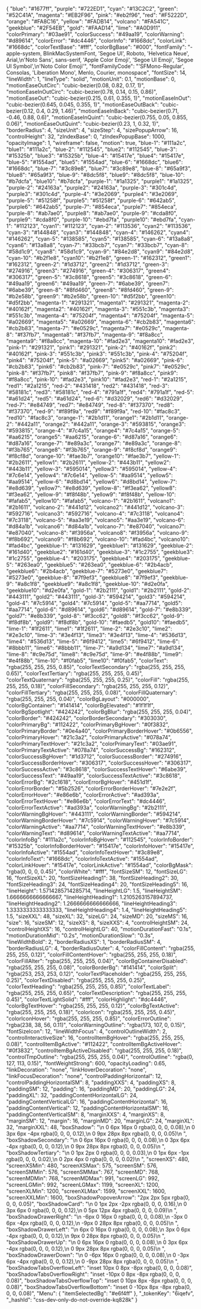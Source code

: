{
    "blue": "#1677ff",
    "purple": "#722ED1",
    "cyan": "#13C2C2",
    "green": "#52C41A",
    "magenta": "#EB2F96",
    "pink": "#eb2f96",
    "red": "#F5222D",
    "orange": "#FA8C16",
    "yellow": "#FADB14",
    "volcano": "#FA541C",
    "geekblue": "#2F54EB",
    "gold": "#FAAD14",
    "lime": "#A0D911",
    "colorPrimary": "#03ae91",
    "colorSuccess": "#49aa19",
    "colorWarning": "#d89614",
    "colorError": "#dc4446",
    "colorInfo": "#1668dc",
    "colorLink": "#1668dc",
    "colorTextBase": "#fff",
    "colorBgBase": "#000",
    "fontFamily": "-apple-system, BlinkMacSystemFont, 'Segoe UI', Roboto, 'Helvetica Neue', Arial,\n'Noto Sans', sans-serif, 'Apple Color Emoji', 'Segoe UI Emoji', 'Segoe UI Symbol',\n'Noto Color Emoji'",
    "fontFamilyCode": "'SFMono-Regular', Consolas, 'Liberation Mono', Menlo, Courier, monospace",
    "fontSize": 14,
    "lineWidth": 1,
    "lineType": "solid",
    "motionUnit": 0.1,
    "motionBase": 0,
    "motionEaseOutCirc": "cubic-bezier(0.08, 0.82, 0.17, 1)",
    "motionEaseInOutCirc": "cubic-bezier(0.78, 0.14, 0.15, 0.86)",
    "motionEaseOut": "cubic-bezier(0.215, 0.61, 0.355, 1)",
    "motionEaseInOut": "cubic-bezier(0.645, 0.045, 0.355, 1)",
    "motionEaseOutBack": "cubic-bezier(0.12, 0.4, 0.29, 1.46)",
    "motionEaseInBack": "cubic-bezier(0.71, -0.46, 0.88, 0.6)",
    "motionEaseInQuint": "cubic-bezier(0.755, 0.05, 0.855, 0.06)",
    "motionEaseOutQuint": "cubic-bezier(0.23, 1, 0.32, 1)",
    "borderRadius": 4,
    "sizeUnit": 4,
    "sizeStep": 4,
    "sizePopupArrow": 16,
    "controlHeight": 32,
    "zIndexBase": 0,
    "zIndexPopupBase": 1000,
    "opacityImage": 1,
    "wireframe": false,
    "motion": true,
    "blue-1": "#111a2c",
    "blue1": "#111a2c",
    "blue-2": "#112545",
    "blue2": "#112545",
    "blue-3": "#15325b",
    "blue3": "#15325b",
    "blue-4": "#15417e",
    "blue4": "#15417e",
    "blue-5": "#1554ad",
    "blue5": "#1554ad",
    "blue-6": "#1668dc",
    "blue6": "#1668dc",
    "blue-7": "#3c89e8",
    "blue7": "#3c89e8",
    "blue-8": "#65a9f3",
    "blue8": "#65a9f3",
    "blue-9": "#8dc5f8",
    "blue9": "#8dc5f8",
    "blue-10": "#b7dcfa",
    "blue10": "#b7dcfa",
    "purple-1": "#1a1325",
    "purple1": "#1a1325",
    "purple-2": "#24163a",
    "purple2": "#24163a",
    "purple-3": "#301c4d",
    "purple3": "#301c4d",
    "purple-4": "#3e2069",
    "purple4": "#3e2069",
    "purple-5": "#51258f",
    "purple5": "#51258f",
    "purple-6": "#642ab5",
    "purple6": "#642ab5",
    "purple-7": "#854eca",
    "purple7": "#854eca",
    "purple-8": "#ab7ae0",
    "purple8": "#ab7ae0",
    "purple-9": "#cda8f0",
    "purple9": "#cda8f0",
    "purple-10": "#ebd7fa",
    "purple10": "#ebd7fa",
    "cyan-1": "#112123",
    "cyan1": "#112123",
    "cyan-2": "#113536",
    "cyan2": "#113536",
    "cyan-3": "#144848",
    "cyan3": "#144848",
    "cyan-4": "#146262",
    "cyan4": "#146262",
    "cyan-5": "#138585",
    "cyan5": "#138585",
    "cyan-6": "#13a8a8",
    "cyan6": "#13a8a8",
    "cyan-7": "#33bcb7",
    "cyan7": "#33bcb7",
    "cyan-8": "#58d1c9",
    "cyan8": "#58d1c9",
    "cyan-9": "#84e2d8",
    "cyan9": "#84e2d8",
    "cyan-10": "#b2f1e8",
    "cyan10": "#b2f1e8",
    "green-1": "#162312",
    "green1": "#162312",
    "green-2": "#1d3712",
    "green2": "#1d3712",
    "green-3": "#274916",
    "green3": "#274916",
    "green-4": "#306317",
    "green4": "#306317",
    "green-5": "#3c8618",
    "green5": "#3c8618",
    "green-6": "#49aa19",
    "green6": "#49aa19",
    "green-7": "#6abe39",
    "green7": "#6abe39",
    "green-8": "#8fd460",
    "green8": "#8fd460",
    "green-9": "#b2e58b",
    "green9": "#b2e58b",
    "green-10": "#d5f2bb",
    "green10": "#d5f2bb",
    "magenta-1": "#291321",
    "magenta1": "#291321",
    "magenta-2": "#40162f",
    "magenta2": "#40162f",
    "magenta-3": "#551c3b",
    "magenta3": "#551c3b",
    "magenta-4": "#75204f",
    "magenta4": "#75204f",
    "magenta-5": "#a02669",
    "magenta5": "#a02669",
    "magenta-6": "#cb2b83",
    "magenta6": "#cb2b83",
    "magenta-7": "#e0529c",
    "magenta7": "#e0529c",
    "magenta-8": "#f37fb7",
    "magenta8": "#f37fb7",
    "magenta-9": "#f8a8cc",
    "magenta9": "#f8a8cc",
    "magenta-10": "#fad2e3",
    "magenta10": "#fad2e3",
    "pink-1": "#291321",
    "pink1": "#291321",
    "pink-2": "#40162f",
    "pink2": "#40162f",
    "pink-3": "#551c3b",
    "pink3": "#551c3b",
    "pink-4": "#75204f",
    "pink4": "#75204f",
    "pink-5": "#a02669",
    "pink5": "#a02669",
    "pink-6": "#cb2b83",
    "pink6": "#cb2b83",
    "pink-7": "#e0529c",
    "pink7": "#e0529c",
    "pink-8": "#f37fb7",
    "pink8": "#f37fb7",
    "pink-9": "#f8a8cc",
    "pink9": "#f8a8cc",
    "pink-10": "#fad2e3",
    "pink10": "#fad2e3",
    "red-1": "#2a1215",
    "red1": "#2a1215",
    "red-2": "#431418",
    "red2": "#431418",
    "red-3": "#58181c",
    "red3": "#58181c",
    "red-4": "#791a1f",
    "red4": "#791a1f",
    "red-5": "#a61d24",
    "red5": "#a61d24",
    "red-6": "#d32029",
    "red6": "#d32029",
    "red-7": "#e84749",
    "red7": "#e84749",
    "red-8": "#f37370",
    "red8": "#f37370",
    "red-9": "#f89f9a",
    "red9": "#f89f9a",
    "red-10": "#fac8c3",
    "red10": "#fac8c3",
    "orange-1": "#2b1d11",
    "orange1": "#2b1d11",
    "orange-2": "#442a11",
    "orange2": "#442a11",
    "orange-3": "#593815",
    "orange3": "#593815",
    "orange-4": "#7c4a15",
    "orange4": "#7c4a15",
    "orange-5": "#aa6215",
    "orange5": "#aa6215",
    "orange-6": "#d87a16",
    "orange6": "#d87a16",
    "orange-7": "#e89a3c",
    "orange7": "#e89a3c",
    "orange-8": "#f3b765",
    "orange8": "#f3b765",
    "orange-9": "#f8cf8d",
    "orange9": "#f8cf8d",
    "orange-10": "#fae3b7",
    "orange10": "#fae3b7",
    "yellow-1": "#2b2611",
    "yellow1": "#2b2611",
    "yellow-2": "#443b11",
    "yellow2": "#443b11",
    "yellow-3": "#595014",
    "yellow3": "#595014",
    "yellow-4": "#7c6e14",
    "yellow4": "#7c6e14",
    "yellow-5": "#aa9514",
    "yellow5": "#aa9514",
    "yellow-6": "#d8bd14",
    "yellow6": "#d8bd14",
    "yellow-7": "#e8d639",
    "yellow7": "#e8d639",
    "yellow-8": "#f3ea62",
    "yellow8": "#f3ea62",
    "yellow-9": "#f8f48b",
    "yellow9": "#f8f48b",
    "yellow-10": "#fafab5",
    "yellow10": "#fafab5",
    "volcano-1": "#2b1611",
    "volcano1": "#2b1611",
    "volcano-2": "#441d12",
    "volcano2": "#441d12",
    "volcano-3": "#592716",
    "volcano3": "#592716",
    "volcano-4": "#7c3118",
    "volcano4": "#7c3118",
    "volcano-5": "#aa3e19",
    "volcano5": "#aa3e19",
    "volcano-6": "#d84a1b",
    "volcano6": "#d84a1b",
    "volcano-7": "#e87040",
    "volcano7": "#e87040",
    "volcano-8": "#f3956a",
    "volcano8": "#f3956a",
    "volcano-9": "#f8b692",
    "volcano9": "#f8b692",
    "volcano-10": "#fad4bc",
    "volcano10": "#fad4bc",
    "geekblue-1": "#131629",
    "geekblue1": "#131629",
    "geekblue-2": "#161d40",
    "geekblue2": "#161d40",
    "geekblue-3": "#1c2755",
    "geekblue3": "#1c2755",
    "geekblue-4": "#203175",
    "geekblue4": "#203175",
    "geekblue-5": "#263ea0",
    "geekblue5": "#263ea0",
    "geekblue-6": "#2b4acb",
    "geekblue6": "#2b4acb",
    "geekblue-7": "#5273e0",
    "geekblue7": "#5273e0",
    "geekblue-8": "#7f9ef3",
    "geekblue8": "#7f9ef3",
    "geekblue-9": "#a8c1f8",
    "geekblue9": "#a8c1f8",
    "geekblue-10": "#d2e0fa",
    "geekblue10": "#d2e0fa",
    "gold-1": "#2b2111",
    "gold1": "#2b2111",
    "gold-2": "#443111",
    "gold2": "#443111",
    "gold-3": "#594214",
    "gold3": "#594214",
    "gold-4": "#7c5914",
    "gold4": "#7c5914",
    "gold-5": "#aa7714",
    "gold5": "#aa7714",
    "gold-6": "#d89614",
    "gold6": "#d89614",
    "gold-7": "#e8b339",
    "gold7": "#e8b339",
    "gold-8": "#f3cc62",
    "gold8": "#f3cc62",
    "gold-9": "#f8df8b",
    "gold9": "#f8df8b",
    "gold-10": "#faedb5",
    "gold10": "#faedb5",
    "lime-1": "#1f2611",
    "lime1": "#1f2611",
    "lime-2": "#2e3c10",
    "lime2": "#2e3c10",
    "lime-3": "#3e4f13",
    "lime3": "#3e4f13",
    "lime-4": "#536d13",
    "lime4": "#536d13",
    "lime-5": "#6f9412",
    "lime5": "#6f9412",
    "lime-6": "#8bbb11",
    "lime6": "#8bbb11",
    "lime-7": "#a9d134",
    "lime7": "#a9d134",
    "lime-8": "#c9e75d",
    "lime8": "#c9e75d",
    "lime-9": "#e4f88b",
    "lime9": "#e4f88b",
    "lime-10": "#f0fab5",
    "lime10": "#f0fab5",
    "colorText": "rgba(255, 255, 255, 0.85)",
    "colorTextSecondary": "rgba(255, 255, 255, 0.65)",
    "colorTextTertiary": "rgba(255, 255, 255, 0.45)",
    "colorTextQuaternary": "rgba(255, 255, 255, 0.25)",
    "colorFill": "rgba(255, 255, 255, 0.18)",
    "colorFillSecondary": "rgba(255, 255, 255, 0.12)",
    "colorFillTertiary": "rgba(255, 255, 255, 0.08)",
    "colorFillQuaternary": "rgba(255, 255, 255, 0.04)",
    "colorBgLayout": "#000000",
    "colorBgContainer": "#141414",
    "colorBgElevated": "#1f1f1f",
    "colorBgSpotlight": "#424242",
    "colorBgBlur": "rgba(255, 255, 255, 0.04)",
    "colorBorder": "#424242",
    "colorBorderSecondary": "#303030",
    "colorPrimaryBg": "#112422",
    "colorPrimaryBgHover": "#0f3832",
    "colorPrimaryBorder": "#0e4a40",
    "colorPrimaryBorderHover": "#0b6556",
    "colorPrimaryHover": "#21c3a2",
    "colorPrimaryActive": "#078a74",
    "colorPrimaryTextHover": "#21c3a2",
    "colorPrimaryText": "#03ae91",
    "colorPrimaryTextActive": "#078a74",
    "colorSuccessBg": "#162312",
    "colorSuccessBgHover": "#1d3712",
    "colorSuccessBorder": "#274916",
    "colorSuccessBorderHover": "#306317",
    "colorSuccessHover": "#306317",
    "colorSuccessActive": "#3c8618",
    "colorSuccessTextHover": "#6abe39",
    "colorSuccessText": "#49aa19",
    "colorSuccessTextActive": "#3c8618",
    "colorErrorBg": "#2c1618",
    "colorErrorBgHover": "#451d1f",
    "colorErrorBorder": "#5b2526",
    "colorErrorBorderHover": "#7e2e2f",
    "colorErrorHover": "#e86e6b",
    "colorErrorActive": "#ad393a",
    "colorErrorTextHover": "#e86e6b",
    "colorErrorText": "#dc4446",
    "colorErrorTextActive": "#ad393a",
    "colorWarningBg": "#2b2111",
    "colorWarningBgHover": "#443111",
    "colorWarningBorder": "#594214",
    "colorWarningBorderHover": "#7c5914",
    "colorWarningHover": "#7c5914",
    "colorWarningActive": "#aa7714",
    "colorWarningTextHover": "#e8b339",
    "colorWarningText": "#d89614",
    "colorWarningTextActive": "#aa7714",
    "colorInfoBg": "#111a2c",
    "colorInfoBgHover": "#112545",
    "colorInfoBorder": "#15325b",
    "colorInfoBorderHover": "#15417e",
    "colorInfoHover": "#15417e",
    "colorInfoActive": "#1554ad",
    "colorInfoTextHover": "#3c89e8",
    "colorInfoText": "#1668dc",
    "colorInfoTextActive": "#1554ad",
    "colorLinkHover": "#15417e",
    "colorLinkActive": "#1554ad",
    "colorBgMask": "rgba(0, 0, 0, 0.45)",
    "colorWhite": "#fff",
    "fontSizeSM": 12,
    "fontSizeLG": 16,
    "fontSizeXL": 20,
    "fontSizeHeading1": 38,
    "fontSizeHeading2": 30,
    "fontSizeHeading3": 24,
    "fontSizeHeading4": 20,
    "fontSizeHeading5": 16,
    "lineHeight": 1.5714285714285714,
    "lineHeightLG": 1.5,
    "lineHeightSM": 1.6666666666666667,
    "lineHeightHeading1": 1.2105263157894737,
    "lineHeightHeading2": 1.2666666666666666,
    "lineHeightHeading3": 1.3333333333333333,
    "lineHeightHeading4": 1.4,
    "lineHeightHeading5": 1.5,
    "sizeXXL": 48,
    "sizeXL": 32,
    "sizeLG": 24,
    "sizeMD": 20,
    "sizeMS": 16,
    "size": 16,
    "sizeSM": 12,
    "sizeXS": 8,
    "sizeXXS": 4,
    "controlHeightSM": 24,
    "controlHeightXS": 16,
    "controlHeightLG": 40,
    "motionDurationFast": "0.1s",
    "motionDurationMid": "0.2s",
    "motionDurationSlow": "0.3s",
    "lineWidthBold": 2,
    "borderRadiusXS": 1,
    "borderRadiusSM": 4,
    "borderRadiusLG": 4,
    "borderRadiusOuter": 4,
    "colorFillContent": "rgba(255, 255, 255, 0.12)",
    "colorFillContentHover": "rgba(255, 255, 255, 0.18)",
    "colorFillAlter": "rgba(255, 255, 255, 0.04)",
    "colorBgContainerDisabled": "rgba(255, 255, 255, 0.08)",
    "colorBorderBg": "#141414",
    "colorSplit": "rgba(253, 253, 253, 0.12)",
    "colorTextPlaceholder": "rgba(255, 255, 255, 0.25)",
    "colorTextDisabled": "rgba(255, 255, 255, 0.25)",
    "colorTextHeading": "rgba(255, 255, 255, 0.85)",
    "colorTextLabel": "rgba(255, 255, 255, 0.65)",
    "colorTextDescription": "rgba(255, 255, 255, 0.45)",
    "colorTextLightSolid": "#fff",
    "colorHighlight": "#dc4446",
    "colorBgTextHover": "rgba(255, 255, 255, 0.12)",
    "colorBgTextActive": "rgba(255, 255, 255, 0.18)",
    "colorIcon": "rgba(255, 255, 255, 0.45)",
    "colorIconHover": "rgba(255, 255, 255, 0.85)",
    "colorErrorOutline": "rgba(238, 38, 56, 0.11)",
    "colorWarningOutline": "rgba(173, 107, 0, 0.15)",
    "fontSizeIcon": 12,
    "lineWidthFocus": 4,
    "controlOutlineWidth": 2,
    "controlInteractiveSize": 16,
    "controlItemBgHover": "rgba(255, 255, 255, 0.08)",
    "controlItemBgActive": "#112422",
    "controlItemBgActiveHover": "#0f3832",
    "controlItemBgActiveDisabled": "rgba(255, 255, 255, 0.18)",
    "controlTmpOutline": "rgba(255, 255, 255, 0.04)",
    "controlOutline": "rgba(0, 127, 113, 0.15)",
    "fontWeightStrong": 600,
    "opacityLoading": 0.65,
    "linkDecoration": "none",
    "linkHoverDecoration": "none",
    "linkFocusDecoration": "none",
    "controlPaddingHorizontal": 12,
    "controlPaddingHorizontalSM": 8,
    "paddingXXS": 4,
    "paddingXS": 8,
    "paddingSM": 12,
    "padding": 16,
    "paddingMD": 20,
    "paddingLG": 24,
    "paddingXL": 32,
    "paddingContentHorizontalLG": 24,
    "paddingContentVerticalLG": 16,
    "paddingContentHorizontal": 16,
    "paddingContentVertical": 12,
    "paddingContentHorizontalSM": 16,
    "paddingContentVerticalSM": 8,
    "marginXXS": 4,
    "marginXS": 8,
    "marginSM": 12,
    "margin": 16,
    "marginMD": 20,
    "marginLG": 24,
    "marginXL": 32,
    "marginXXL": 48,
    "boxShadow": "\n      0 6px 16px 0 rgba(0, 0, 0, 0.08),\n      0 3px 6px -4px rgba(0, 0, 0, 0.12),\n      0 9px 28px 8px rgba(0, 0, 0, 0.05)\n    ",
    "boxShadowSecondary": "\n      0 6px 16px 0 rgba(0, 0, 0, 0.08),\n      0 3px 6px -4px rgba(0, 0, 0, 0.12),\n      0 9px 28px 8px rgba(0, 0, 0, 0.05)\n    ",
    "boxShadowTertiary": "\n      0 1px 2px 0 rgba(0, 0, 0, 0.03),\n      0 1px 6px -1px rgba(0, 0, 0, 0.02),\n      0 2px 4px 0 rgba(0, 0, 0, 0.02)\n    ",
    "screenXS": 480,
    "screenXSMin": 480,
    "screenXSMax": 575,
    "screenSM": 576,
    "screenSMMin": 576,
    "screenSMMax": 767,
    "screenMD": 768,
    "screenMDMin": 768,
    "screenMDMax": 991,
    "screenLG": 992,
    "screenLGMin": 992,
    "screenLGMax": 1199,
    "screenXL": 1200,
    "screenXLMin": 1200,
    "screenXLMax": 1599,
    "screenXXL": 1600,
    "screenXXLMin": 1600,
    "boxShadowPopoverArrow": "2px 2px 5px rgba(0, 0, 0, 0.05)",
    "boxShadowCard": "\n      0 1px 2px -2px rgba(0, 0, 0, 0.16),\n      0 3px 6px 0 rgba(0, 0, 0, 0.12),\n      0 5px 12px 4px rgba(0, 0, 0, 0.09)\n    ",
    "boxShadowDrawerRight": "\n      -6px 0 16px 0 rgba(0, 0, 0, 0.08),\n      -3px 0 6px -4px rgba(0, 0, 0, 0.12),\n      -9px 0 28px 8px rgba(0, 0, 0, 0.05)\n    ",
    "boxShadowDrawerLeft": "\n      6px 0 16px 0 rgba(0, 0, 0, 0.08),\n      3px 0 6px -4px rgba(0, 0, 0, 0.12),\n      9px 0 28px 8px rgba(0, 0, 0, 0.05)\n    ",
    "boxShadowDrawerUp": "\n      0 6px 16px 0 rgba(0, 0, 0, 0.08),\n      0 3px 6px -4px rgba(0, 0, 0, 0.12),\n      0 9px 28px 8px rgba(0, 0, 0, 0.05)\n    ",
    "boxShadowDrawerDown": "\n      0 -6px 16px 0 rgba(0, 0, 0, 0.08),\n      0 -3px 6px -4px rgba(0, 0, 0, 0.12),\n      0 -9px 28px 8px rgba(0, 0, 0, 0.05)\n    ",
    "boxShadowTabsOverflowLeft": "inset 10px 0 8px -8px rgba(0, 0, 0, 0.08)",
    "boxShadowTabsOverflowRight": "inset -10px 0 8px -8px rgba(0, 0, 0, 0.08)",
    "boxShadowTabsOverflowTop": "inset 0 10px 8px -8px rgba(0, 0, 0, 0.08)",
    "boxShadowTabsOverflowBottom": "inset 0 -10px 8px -8px rgba(0, 0, 0, 0.08)",
    "Menu": {
        "itemSelectedBg": "#e6f4ff"
    },
    "_tokenKey": "6iqefv",
    "_hashId": "css-dev-only-do-not-override-kq828k"
}